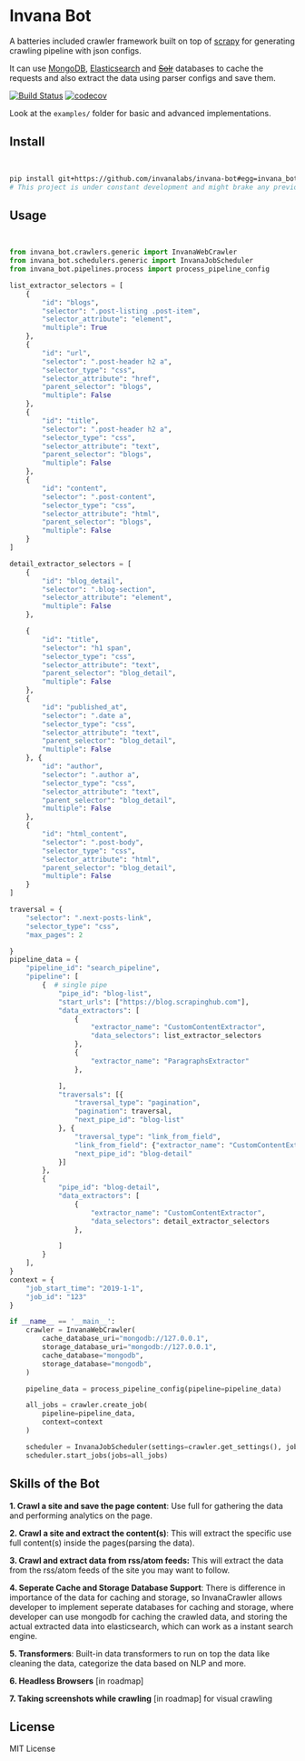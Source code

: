 # Invana Bot

A batteries included crawler framework built on top of [scrapy](https://scrapy.org/)
 for generating crawling pipeline with json configs.


It can use [MongoDB](https://www.mongodb.com/), [Elasticsearch](https://www.elastic.co/products/elasticsearch) 
and <del>[Solr](http://lucene.apache.org/solr/)</del> databases to cache the requests and 
also extract the data using parser configs 
and save them.


[![Build Status](https://travis-ci.org/invanalabs/invana-bot.svg?branch=master)](https://travis-ci.org/invanalabs/invana-bot) 
[![codecov](https://codecov.io/gh/invanalabs/invana-bot/branch/master/graph/badge.svg)](https://codecov.io/gh/invanalabs/invana-bot) 

Look at the `examples/` folder for basic and advanced implementations.

## Install

```bash


pip install git+https://github.com/invanalabs/invana-bot#egg=invana_bot
# This project is under constant development and might brake any previous implementation.

```

## Usage

```python


from invana_bot.crawlers.generic import InvanaWebCrawler
from invana_bot.schedulers.generic import InvanaJobScheduler
from invana_bot.pipelines.process import process_pipeline_config

list_extractor_selectors = [
    {
        "id": "blogs",
        "selector": ".post-listing .post-item",
        "selector_attribute": "element",
        "multiple": True
    },
    {
        "id": "url",
        "selector": ".post-header h2 a",
        "selector_type": "css",
        "selector_attribute": "href",
        "parent_selector": "blogs",
        "multiple": False
    },
    {
        "id": "title",
        "selector": ".post-header h2 a",
        "selector_type": "css",
        "selector_attribute": "text",
        "parent_selector": "blogs",
        "multiple": False
    },
    {
        "id": "content",
        "selector": ".post-content",
        "selector_type": "css",
        "selector_attribute": "html",
        "parent_selector": "blogs",
        "multiple": False
    }
]

detail_extractor_selectors = [
    {
        "id": "blog_detail",
        "selector": ".blog-section",
        "selector_attribute": "element",
        "multiple": False
    },

    {
        "id": "title",
        "selector": "h1 span",
        "selector_type": "css",
        "selector_attribute": "text",
        "parent_selector": "blog_detail",
        "multiple": False
    },
    {
        "id": "published_at",
        "selector": ".date a",
        "selector_type": "css",
        "selector_attribute": "text",
        "parent_selector": "blog_detail",
        "multiple": False
    }, {
        "id": "author",
        "selector": ".author a",
        "selector_type": "css",
        "selector_attribute": "text",
        "parent_selector": "blog_detail",
        "multiple": False
    },
    {
        "id": "html_content",
        "selector": ".post-body",
        "selector_type": "css",
        "selector_attribute": "html",
        "parent_selector": "blog_detail",
        "multiple": False
    }
]

traversal = {
    "selector": ".next-posts-link",
    "selector_type": "css",
    "max_pages": 2

}
pipeline_data = {
    "pipeline_id": "search_pipeline",
    "pipeline": [
        {  # single pipe
            "pipe_id": "blog-list",
            "start_urls": ["https://blog.scrapinghub.com"],
            "data_extractors": [
                {
                    "extractor_name": "CustomContentExtractor",
                    "data_selectors": list_extractor_selectors
                },
                {
                    "extractor_name": "ParagraphsExtractor"
                },

            ],
            "traversals": [{
                "traversal_type": "pagination",
                "pagination": traversal,
                "next_pipe_id": "blog-list"
            }, {
                "traversal_type": "link_from_field",
                "link_from_field": {"extractor_name": "CustomContentExtractor", "field_name": "url"},
                "next_pipe_id": "blog-detail"
            }]
        },
        {
            "pipe_id": "blog-detail",
            "data_extractors": [
                {
                    "extractor_name": "CustomContentExtractor",
                    "data_selectors": detail_extractor_selectors
                },

            ]
        }
    ],
}
context = {
    "job_start_time": "2019-1-1",
    "job_id": "123"
}

if __name__ == '__main__':
    crawler = InvanaWebCrawler(
        cache_database_uri="mongodb://127.0.0.1",
        storage_database_uri="mongodb://127.0.0.1",
        cache_database="mongodb",
        storage_database="mongodb",
    )

    pipeline_data = process_pipeline_config(pipeline=pipeline_data)

    all_jobs = crawler.create_job(
        pipeline=pipeline_data,
        context=context
    )

    scheduler = InvanaJobScheduler(settings=crawler.get_settings(), jobs=crawler.get_jobs())
    scheduler.start_jobs(jobs=all_jobs)


```

## Skills of the Bot

**1. Crawl a site and save the page content**: Use full for gathering the data and performing analytics on the page.

**2. Crawl a site and extract the content(s)**: This will extract the specific use full content(s) inside the pages(parsing the data). 

**3. Crawl and extract data from rss/atom feeds:** This will extract the data from the rss/atom feeds of the site you may want to follow.

**4. Seperate Cache and Storage Database Support**: There is difference in importance of the data for caching and storage, so
InvanaCrawler allows developer to implement seperate databases for caching and storage, where developer can use mongodb
for caching the crawled data, and storing the actual extracted data into elasticsearch, which can work as a instant search engine.

**5. Transformers**: Built-in data transformers to run on top the data like cleaning the data, categorize the data based on NLP and more.

**6. Headless Browsers** [in roadmap]

**7. Taking screenshots while crawling** [in roadmap] for visual crawling



## License

MIT License


